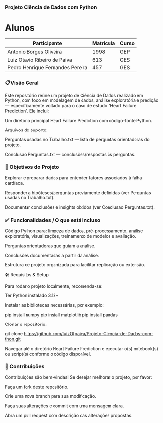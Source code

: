 ### Projeto Ciência de Dados com Python

# Alunos
| Participante  | Matrícula | Curso |
| ------------- | -----------------| ------- |
| Antonio Borges Oliveira | 1998 | GEP |
| Luiz Otavio Ribeiro de Paiva| 613 | GES 
| Pedro Henrique Fernandes Pereira| 457 | GES |

### 📋Visão Geral

Este repositório reúne um projeto de Ciência de Dados realizado em Python, com foco em modelagem de dados, análise exploratória e predição — especificamente voltado para o caso de estudo “Heart Failure Prediction”.
Ele inclui:

Um diretório principal Heart Failure Prediction com código-fonte Python.

Arquivos de suporte:

Perguntas usadas no Trabalho.txt — lista de perguntas orientadoras do projeto.

Conclusao Perguntas.txt — conclusões/respostas às perguntas.

### 🎯 Objetivos do Projeto

Explorar e preparar dados para entender fatores associados à falha cardíaca.

Responder a hipóteses/perguntas previamente definidas (ver Perguntas usadas no Trabalho.txt).

Documentar conclusões e insights obtidos (ver Conclusao Perguntas.txt).

### ✅ Funcionalidades / O que está incluso

Código Python para: limpeza de dados, pré-processamento, análise exploratória, visualizações, treinamento de modelos e avaliação.

Perguntas orientadoras que guiam a análise.

Conclusões documentadas a partir da análise.

Estrutura de projeto organizada para facilitar replicação ou extensão.

🛠️ Requisitos & Setup

Para rodar o projeto localmente, recomenda-se:

Ter Python instalado 3.13+

Instalar as bibliotecas necessárias, por exemplo:

pip install numpy 
pip install matplotlib
pip install pandas

Clonar o repositório:

git clone https://github.com/luizOtpaiva/Projeto-Ciencia-de-Dados-com-thon.git

Navegar até o diretório Heart Failure Prediction e executar o(s) notebook(s) ou script(s) conforme o código disponível.

### 🤝 Contribuições

Contribuições são bem-vindas! Se desejar melhorar o projeto, por favor:

Faça um fork deste repositório.

Crie uma nova branch para sua modificação.

Faça suas alterações e commit com uma mensagem clara.

Abra um pull request com descrição das alterações propostas.
